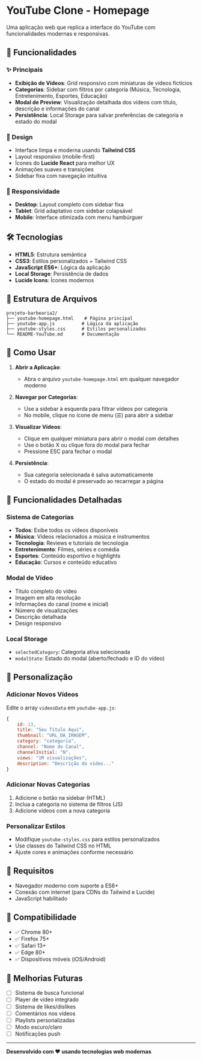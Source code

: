 # YouTube Clone - Homepage

Uma aplicação web que replica a interface do YouTube com funcionalidades modernas e responsivas.

## 🚀 Funcionalidades

### ✨ Principais
- **Exibição de Vídeos**: Grid responsivo com miniaturas de vídeos fictícios
- **Categorias**: Sidebar com filtros por categoria (Música, Tecnologia, Entretenimento, Esportes, Educação)
- **Modal de Preview**: Visualização detalhada dos vídeos com título, descrição e informações do canal
- **Persistência**: Local Storage para salvar preferências de categoria e estado do modal

### 🎨 Design
- Interface limpa e moderna usando **Tailwind CSS**
- Layout responsivo (mobile-first)
- Ícones do **Lucide React** para melhor UX
- Animações suaves e transições
- Sidebar fixa com navegação intuitiva

### 📱 Responsividade
- **Desktop**: Layout completo com sidebar fixa
- **Tablet**: Grid adaptativo com sidebar colapsável
- **Mobile**: Interface otimizada com menu hambúrguer

## 🛠️ Tecnologias

- **HTML5**: Estrutura semântica
- **CSS3**: Estilos personalizados + Tailwind CSS
- **JavaScript ES6+**: Lógica da aplicação
- **Local Storage**: Persistência de dados
- **Lucide Icons**: Ícones modernos

## 📁 Estrutura de Arquivos

```
projeto-barbearia2/
├── youtube-homepage.html    # Página principal
├── youtube-app.js          # Lógica da aplicação
├── youtube-styles.css      # Estilos personalizados
└── README-YouTube.md       # Documentação
```

## 🚀 Como Usar

1. **Abrir a Aplicação**:
   - Abra o arquivo `youtube-homepage.html` em qualquer navegador moderno

2. **Navegar por Categorias**:
   - Use a sidebar à esquerda para filtrar vídeos por categoria
   - No mobile, clique no ícone de menu (☰) para abrir a sidebar

3. **Visualizar Vídeos**:
   - Clique em qualquer miniatura para abrir o modal com detalhes
   - Use o botão X ou clique fora do modal para fechar
   - Pressione ESC para fechar o modal

4. **Persistência**:
   - Sua categoria selecionada é salva automaticamente
   - O estado do modal é preservado ao recarregar a página

## 🎯 Funcionalidades Detalhadas

### Sistema de Categorias
- **Todos**: Exibe todos os vídeos disponíveis
- **Música**: Vídeos relacionados a música e instrumentos
- **Tecnologia**: Reviews e tutoriais de tecnologia
- **Entretenimento**: Filmes, séries e comédia
- **Esportes**: Conteúdo esportivo e highlights
- **Educação**: Cursos e conteúdo educativo

### Modal de Vídeo
- Título completo do vídeo
- Imagem em alta resolução
- Informações do canal (nome e inicial)
- Número de visualizações
- Descrição detalhada
- Design responsivo

### Local Storage
- `selectedCategory`: Categoria ativa selecionada
- `modalState`: Estado do modal (aberto/fechado e ID do vídeo)

## 🎨 Personalização

### Adicionar Novos Vídeos
Edite o array `videosData` em `youtube-app.js`:

```javascript
{
    id: 13,
    title: "Seu Título Aqui",
    thumbnail: "URL_DA_IMAGEM",
    category: "categoria",
    channel: "Nome do Canal",
    channelInitial: "N",
    views: "1M visualizações",
    description: "Descrição do vídeo..."
}
```

### Adicionar Novas Categorias
1. Adicione o botão na sidebar (HTML)
2. Inclua a categoria no sistema de filtros (JS)
3. Adicione vídeos com a nova categoria

### Personalizar Estilos
- Modifique `youtube-styles.css` para estilos personalizados
- Use classes do Tailwind CSS no HTML
- Ajuste cores e animações conforme necessário

## 🔧 Requisitos

- Navegador moderno com suporte a ES6+
- Conexão com internet (para CDNs do Tailwind e Lucide)
- JavaScript habilitado

## 📱 Compatibilidade

- ✅ Chrome 80+
- ✅ Firefox 75+
- ✅ Safari 13+
- ✅ Edge 80+
- ✅ Dispositivos móveis (iOS/Android)

## 🚀 Melhorias Futuras

- [ ] Sistema de busca funcional
- [ ] Player de vídeo integrado
- [ ] Sistema de likes/dislikes
- [ ] Comentários nos vídeos
- [ ] Playlists personalizadas
- [ ] Modo escuro/claro
- [ ] Notificações push

---

**Desenvolvido com ❤️ usando tecnologias web modernas**